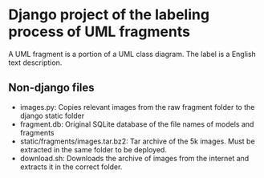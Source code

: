 # Django project of the labeling process of UML fragments
A UML fragment is a portion of a UML class diagram. The label is a English text description.

## Non-django files
* images.py: Copies relevant images from the raw fragment folder to the django static folder
* fragment.db: Original SQLite database of the file names of models and fragments
* static/fragments/images.tar.bz2: Tar archive of the 5k images. Must be extracted in the same folder to be deployed.
* download.sh: Downloads the archive of images from the internet and extracts it in the correct folder.
